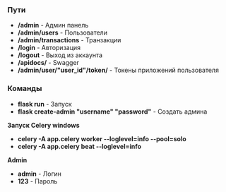 ### Пути
- **/admin** - Админ панель
- **/admin/users** - Пользователи
- **/admin/transactions** - Транзакции
- **/login** - Авторизация
- **/logout** - Выход из аккаунта
- **/apidocs/** - Swagger
- **/admin/user/"user_id"/token/** - Токены приложений пользователя

### Команды
- **flask run** - Запуск
- **flask create-admin "username" "password"** - Создать админа 

**Запуск Celery windows**
- **celery -A app.celery worker --loglevel=info --pool=solo**
- **celery -A app.celery beat --loglevel=info**

**Admin**
- **admin** - Логин
- **123** - Пароль